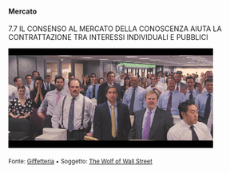 #### Mercato

<span class="tesi">7.7 IL CONSENSO AL MERCATO DELLA CONOSCENZA AIUTA LA CONTRATTAZIONE TRA INTERESSI INDIVIDUALI E PUBBLICI</span>

![The Wolf of Wall Street](../assets/images/wolf08.gif ':size=450x100%')

<small> Fonte: [Giffetteria](http://giffetteria.it/gif/the-wolf-of-wall-street-9/) • Soggetto: [The Wolf of Wall Street](https://it.wikipedia.org/wiki/The_Wolf_of_Wall_Street)</small>
